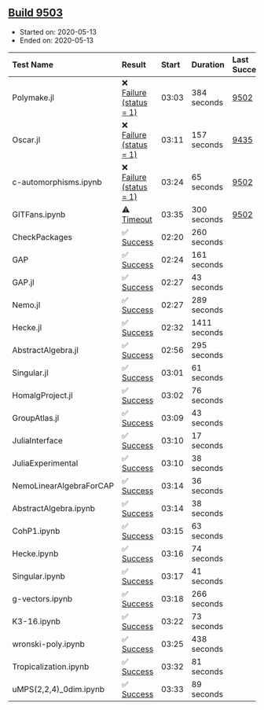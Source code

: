 ## [Build 9503](https://oscarci.mathematik.uni-kl.de/job/oscar/9503/)

* Started on: 2020-05-13
* Ended on: 2020-05-13

| Test Name    | Result | Start | Duration | Last Success | First Failure |
|:-------------|:-------|:------|:---------|:-------------|:--------------|
| Polymake.jl | ❌ [Failure (status = 1)](https://oscarci.mathematik.uni-kl.de/job/oscar/9503/artifact/logs/build-9503/Polymake.jl.log) | 03:03 | 384 seconds | [9502](https://oscarci.mathematik.uni-kl.de/job/oscar/9502/) | [9503](https://oscarci.mathematik.uni-kl.de/job/oscar/9503/) |
| Oscar.jl | ❌ [Failure (status = 1)](https://oscarci.mathematik.uni-kl.de/job/oscar/9503/artifact/logs/build-9503/Oscar.jl.log) | 03:11 | 157 seconds | [9435](https://oscarci.mathematik.uni-kl.de/job/oscar/9435/) | [9436](https://oscarci.mathematik.uni-kl.de/job/oscar/9436/) |
| c-automorphisms.ipynb | ❌ [Failure (status = 1)](https://oscarci.mathematik.uni-kl.de/job/oscar/9503/artifact/logs/build-9503/c-automorphisms.ipynb.log) | 03:24 | 65 seconds | [9502](https://oscarci.mathematik.uni-kl.de/job/oscar/9502/) | [9503](https://oscarci.mathematik.uni-kl.de/job/oscar/9503/) |
| GITFans.ipynb | ⚠ [Timeout](https://oscarci.mathematik.uni-kl.de/job/oscar/9503/artifact/logs/build-9503/GITFans.ipynb.log) | 03:35 | 300 seconds | [9502](https://oscarci.mathematik.uni-kl.de/job/oscar/9502/) | [9503](https://oscarci.mathematik.uni-kl.de/job/oscar/9503/) |
| CheckPackages | ✅ [Success](https://oscarci.mathematik.uni-kl.de/job/oscar/9503/artifact/logs/build-9503/CheckPackages.log) | 02:20 | 260 seconds |  |  |
| GAP | ✅ [Success](https://oscarci.mathematik.uni-kl.de/job/oscar/9503/artifact/logs/build-9503/GAP.log) | 02:24 | 161 seconds |  |  |
| GAP.jl | ✅ [Success](https://oscarci.mathematik.uni-kl.de/job/oscar/9503/artifact/logs/build-9503/GAP.jl.log) | 02:27 | 43 seconds |  |  |
| Nemo.jl | ✅ [Success](https://oscarci.mathematik.uni-kl.de/job/oscar/9503/artifact/logs/build-9503/Nemo.jl.log) | 02:27 | 289 seconds |  |  |
| Hecke.jl | ✅ [Success](https://oscarci.mathematik.uni-kl.de/job/oscar/9503/artifact/logs/build-9503/Hecke.jl.log) | 02:32 | 1411 seconds |  |  |
| AbstractAlgebra.jl | ✅ [Success](https://oscarci.mathematik.uni-kl.de/job/oscar/9503/artifact/logs/build-9503/AbstractAlgebra.jl.log) | 02:56 | 295 seconds |  |  |
| Singular.jl | ✅ [Success](https://oscarci.mathematik.uni-kl.de/job/oscar/9503/artifact/logs/build-9503/Singular.jl.log) | 03:01 | 61 seconds |  |  |
| HomalgProject.jl | ✅ [Success](https://oscarci.mathematik.uni-kl.de/job/oscar/9503/artifact/logs/build-9503/HomalgProject.jl.log) | 03:02 | 76 seconds |  |  |
| GroupAtlas.jl | ✅ [Success](https://oscarci.mathematik.uni-kl.de/job/oscar/9503/artifact/logs/build-9503/GroupAtlas.jl.log) | 03:09 | 43 seconds |  |  |
| JuliaInterface | ✅ [Success](https://oscarci.mathematik.uni-kl.de/job/oscar/9503/artifact/logs/build-9503/JuliaInterface.log) | 03:10 | 17 seconds |  |  |
| JuliaExperimental | ✅ [Success](https://oscarci.mathematik.uni-kl.de/job/oscar/9503/artifact/logs/build-9503/JuliaExperimental.log) | 03:10 | 38 seconds |  |  |
| NemoLinearAlgebraForCAP | ✅ [Success](https://oscarci.mathematik.uni-kl.de/job/oscar/9503/artifact/logs/build-9503/NemoLinearAlgebraForCAP.log) | 03:14 | 36 seconds |  |  |
| AbstractAlgebra.ipynb | ✅ [Success](https://oscarci.mathematik.uni-kl.de/job/oscar/9503/artifact/logs/build-9503/AbstractAlgebra.ipynb.log) | 03:14 | 38 seconds |  |  |
| CohP1.ipynb | ✅ [Success](https://oscarci.mathematik.uni-kl.de/job/oscar/9503/artifact/logs/build-9503/CohP1.ipynb.log) | 03:15 | 63 seconds |  |  |
| Hecke.ipynb | ✅ [Success](https://oscarci.mathematik.uni-kl.de/job/oscar/9503/artifact/logs/build-9503/Hecke.ipynb.log) | 03:16 | 74 seconds |  |  |
| Singular.ipynb | ✅ [Success](https://oscarci.mathematik.uni-kl.de/job/oscar/9503/artifact/logs/build-9503/Singular.ipynb.log) | 03:17 | 41 seconds |  |  |
| g-vectors.ipynb | ✅ [Success](https://oscarci.mathematik.uni-kl.de/job/oscar/9503/artifact/logs/build-9503/g-vectors.ipynb.log) | 03:18 | 266 seconds |  |  |
| K3-16.ipynb | ✅ [Success](https://oscarci.mathematik.uni-kl.de/job/oscar/9503/artifact/logs/build-9503/K3-16.ipynb.log) | 03:22 | 73 seconds |  |  |
| wronski-poly.ipynb | ✅ [Success](https://oscarci.mathematik.uni-kl.de/job/oscar/9503/artifact/logs/build-9503/wronski-poly.ipynb.log) | 03:25 | 438 seconds |  |  |
| Tropicalization.ipynb | ✅ [Success](https://oscarci.mathematik.uni-kl.de/job/oscar/9503/artifact/logs/build-9503/Tropicalization.ipynb.log) | 03:32 | 81 seconds |  |  |
| uMPS(2,2,4)_0dim.ipynb | ✅ [Success](https://oscarci.mathematik.uni-kl.de/job/oscar/9503/artifact/logs/build-9503/uMPS-2-2-4-_0dim.ipynb.log) | 03:33 | 89 seconds |  |  |
